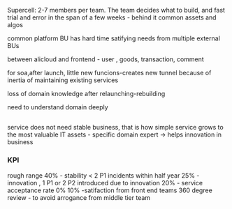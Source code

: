 Supercell: 2-7 members per team. The team decides what to build, and fast trial and error in the span of a few weeks - behind it common assets and algos

common platform BU has hard time satifying needs from multiple external BUs

between alicloud and frontend - user , goods, transaction, comment

for soa,after launch, little new funcions-creates new tunnel because of inertia of maintaining existing services

loss of domain knowledge after relaunching-rebuilding

need to understand domain deeply

## 

service does not need stable business, that is how simple service grows to the most valuable IT assets - specific domain expert -> helps innovation in business

### KPI
rough range
40% -  stability < 2 P1 incidents within half year
25% - innovation , 1 P1 or 2 P2 introduced due to innovation
20% - service acceptance rate 0%
10% -satifaction from front end teams 360 degree review - to avoid arrogance from middle tier team




